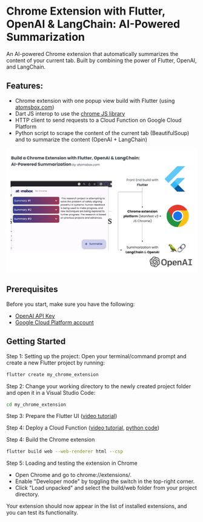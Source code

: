 # Chrome Extension with Flutter, OpenAI & LangChain: AI-Powered Summarization
An AI-powered Chrome extension that automatically summarizes the content of your current tab. Built by combining the power of Flutter, OpenAI, and LangChain. 

## Features: 
* Chrome extension with one popup view build with Flutter (using [atomsbox.com](https://atomsbox.com))
* Dart JS interop to use the [chrome JS library](https://developer.chrome.com/docs/extensions/reference/)
* HTTP client to send requests to a Cloud Function on Google Cloud Platform
* Python script to scrape the content of the current tab (BeautifulSoup) and to summarize the content (OpenAI + LangChain)

![diagram](assets/atomsbox_chrome_extension_flutter_openai_langchain.png)

## Prerequisites
Before you start, make sure you have the following:

* [OpenAI API Key](https://platform.openai.com/account/api-keys)
* [Google Cloud Platform account](https://console.cloud.google.com/)


## Getting Started

Step 1: Setting up the project:
Open your terminal/command prompt and create a new Flutter project by running:
```bash
flutter create my_chrome_extension
```

Step 2: Change your working directory to the newly created project folder and open it in a Visual Studio Code:
```bash
cd my_chrome_extension
```

Step 3: Prepare the Flutter UI ([video tutorial](https://youtu.be/pCDU7k7261c))


Step 4: Deploy a Cloud Function ([video tutorial](https://youtu.be/pCDU7k7261c), [python code](https://colab.research.google.com/drive/1FSsmOOee0GeFUe6u260bmSWhNpAvfaPO?authuser=2#scrollTo=Gyd-Uifiev4i))


Step 4: Build the Chrome extension
```bash
flutter build web --web-renderer html --csp
```


Step 5: Loading and testing the extension in Chrome
* Open Chrome and go to chrome://extensions/.
* Enable "Developer mode" by toggling the switch in the top-right corner.
* Click "Load unpacked" and select the build/web folder from your project directory.

Your extension should now appear in the list of installed extensions, and you can test its functionality.
